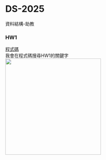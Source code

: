 # DS-2025
資料結構-助教
### HW1
[程式碼](https://github.com/mason45ok/DS-2025/blob/main/autogen_project-main/dataAgent.py)  
我會在程式碼搜尋HW1的關鍵字  
<img src="https://github.com/user-attachments/assets/b66aeecc-ecce-495b-b534-69168ca55fd8" width="300">
